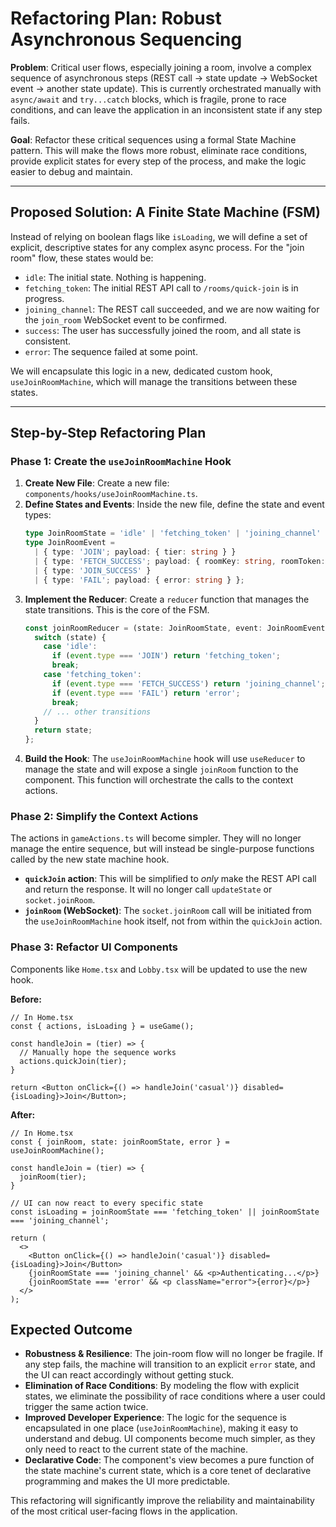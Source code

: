 # Refactoring Plan: Robust Asynchronous Sequencing

**Problem**: Critical user flows, especially joining a room, involve a complex sequence of asynchronous steps (REST call -> state update -> WebSocket event -> another state update). This is currently orchestrated manually with `async/await` and `try...catch` blocks, which is fragile, prone to race conditions, and can leave the application in an inconsistent state if any step fails.

**Goal**: Refactor these critical sequences using a formal State Machine pattern. This will make the flows more robust, eliminate race conditions, provide explicit states for every step of the process, and make the logic easier to debug and maintain.

---

## Proposed Solution: A Finite State Machine (FSM)

Instead of relying on boolean flags like `isLoading`, we will define a set of explicit, descriptive states for any complex async process. For the "join room" flow, these states would be:

-   `idle`: The initial state. Nothing is happening.
-   `fetching_token`: The initial REST API call to `/rooms/quick-join` is in progress.
-   `joining_channel`: The REST call succeeded, and we are now waiting for the `join_room` WebSocket event to be confirmed.
-   `success`: The user has successfully joined the room, and all state is consistent.
-   `error`: The sequence failed at some point.

We will encapsulate this logic in a new, dedicated custom hook, `useJoinRoomMachine`, which will manage the transitions between these states.

---

## Step-by-Step Refactoring Plan

### Phase 1: Create the `useJoinRoomMachine` Hook

1.  **Create New File**: Create a new file: `components/hooks/useJoinRoomMachine.ts`.
2.  **Define States and Events**: Inside the new file, define the state and event types:
    ```typescript
    type JoinRoomState = 'idle' | 'fetching_token' | 'joining_channel' | 'success' | 'error';
    type JoinRoomEvent = 
      | { type: 'JOIN'; payload: { tier: string } } 
      | { type: 'FETCH_SUCCESS'; payload: { roomKey: string, roomToken: string } }
      | { type: 'JOIN_SUCCESS' }
      | { type: 'FAIL'; payload: { error: string } };
    ```
3.  **Implement the Reducer**: Create a `reducer` function that manages the state transitions. This is the core of the FSM.
    ```typescript
    const joinRoomReducer = (state: JoinRoomState, event: JoinRoomEvent): JoinRoomState => {
      switch (state) {
        case 'idle':
          if (event.type === 'JOIN') return 'fetching_token';
          break;
        case 'fetching_token':
          if (event.type === 'FETCH_SUCCESS') return 'joining_channel';
          if (event.type === 'FAIL') return 'error';
          break;
        // ... other transitions
      }
      return state;
    };
    ```
4.  **Build the Hook**: The `useJoinRoomMachine` hook will use `useReducer` to manage the state and will expose a single `joinRoom` function to the component. This function will orchestrate the calls to the context actions.

### Phase 2: Simplify the Context Actions

The actions in `gameActions.ts` will become simpler. They will no longer manage the entire sequence, but will instead be single-purpose functions called by the new state machine hook.

-   **`quickJoin` action**: This will be simplified to *only* make the REST API call and return the response. It will no longer call `updateState` or `socket.joinRoom`.
-   **`joinRoom` (WebSocket)**: The `socket.joinRoom` call will be initiated from the `useJoinRoomMachine` hook itself, not from within the `quickJoin` action.

### Phase 3: Refactor UI Components

Components like `Home.tsx` and `Lobby.tsx` will be updated to use the new hook.

**Before:**
```tsx
// In Home.tsx
const { actions, isLoading } = useGame();

const handleJoin = (tier) => {
  // Manually hope the sequence works
  actions.quickJoin(tier);
}

return <Button onClick={() => handleJoin('casual')} disabled={isLoading}>Join</Button>;
```

**After:**
```tsx
// In Home.tsx
const { joinRoom, state: joinRoomState, error } = useJoinRoomMachine();

const handleJoin = (tier) => {
  joinRoom(tier);
}

// UI can now react to every specific state
const isLoading = joinRoomState === 'fetching_token' || joinRoomState === 'joining_channel';

return (
  <>
    <Button onClick={() => handleJoin('casual')} disabled={isLoading}>Join</Button>
    {joinRoomState === 'joining_channel' && <p>Authenticating...</p>}
    {joinRoomState === 'error' && <p className="error">{error}</p>}
  </>
);
```

## Expected Outcome

-   **Robustness & Resilience**: The join-room flow will no longer be fragile. If any step fails, the machine will transition to an explicit `error` state, and the UI can react accordingly without getting stuck.
-   **Elimination of Race Conditions**: By modeling the flow with explicit states, we eliminate the possibility of race conditions where a user could trigger the same action twice.
-   **Improved Developer Experience**: The logic for the sequence is encapsulated in one place (`useJoinRoomMachine`), making it easy to understand and debug. UI components become much simpler, as they only need to react to the current state of the machine.
-   **Declarative Code**: The component's view becomes a pure function of the state machine's current state, which is a core tenet of declarative programming and makes the UI more predictable.

This refactoring will significantly improve the reliability and maintainability of the most critical user-facing flows in the application.
